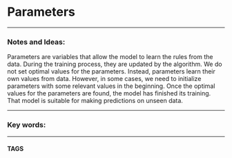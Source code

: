# Parameters


---
### Notes and Ideas:
Parameters are variables that allow the model to learn the rules from the data. During the training process, they are updated by the algorithm. We do not set optimal values for the parameters. Instead, parameters learn their own values from data. However, in some cases, we need to initialize parameters with some relevant values in the beginning. Once the optimal values for the parameters are found, the model has finished its training. That model is suitable for making predictions on unseen data.


---

### Key words:

---
#### TAGS